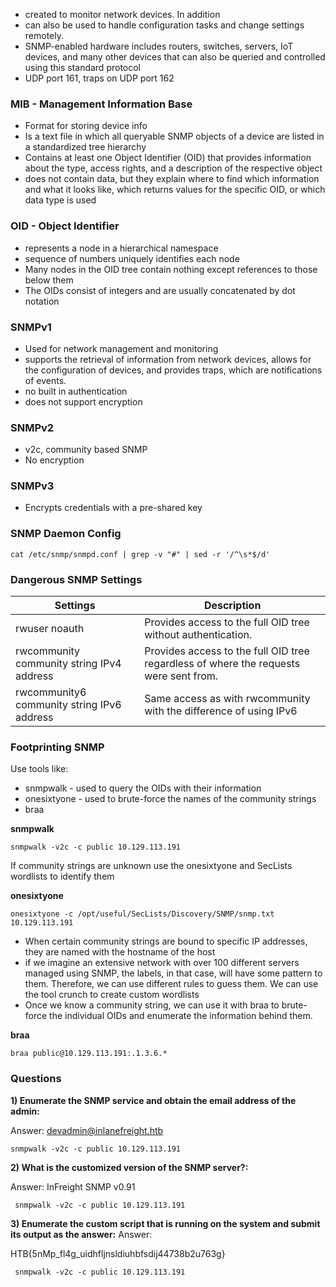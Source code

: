 
- created to monitor network devices. In addition
- can also be used to handle configuration tasks and change settings remotely. 
- SNMP-enabled hardware includes routers, switches, servers, IoT devices, and many other devices that can also be queried and controlled using this standard protocol
- UDP port 161, traps on UDP port 162

### MIB - Management Information Base

- Format for storing device info
- Is a text file in which all queryable SNMP objects of a device are listed in a standardized tree hierarchy
- Contains at least one Object Identifier (OID) that provides information about the type, access rights, and a description of the respective object
- does not contain data, but they explain where to find which information and what it looks like, which returns values for the specific OID, or which data type is used

### OID - Object Identifier

- represents a node in a hierarchical namespace
- sequence of numbers uniquely identifies each node
- Many nodes in the OID tree contain nothing except references to those below them 
- The OIDs consist of integers and are usually concatenated by dot notation

### SNMPv1

- Used for network management and monitoring
- supports the retrieval of information from network devices, allows for the configuration of devices, and provides traps, which are notifications of events.
- no built in authentication
- does not support encryption


### SNMPv2

- v2c, community based SNMP
- No encryption

### SNMPv3

- Encrypts credentials with a pre-shared key


### SNMP Daemon Config

```
cat /etc/snmp/snmpd.conf | grep -v "#" | sed -r '/^\s*$/d'
```

### Dangerous SNMP Settings

| Settings      | Description |
| ----------- | ----------- |
| rwuser noauth      | Provides access to the full OID tree without authentication.       |
| rwcommunity community string IPv4 address   | Provides access to the full OID tree regardless of where the requests were sent from.        |
| rwcommunity6 community string IPv6 address      | Same access as with rwcommunity with the difference of using IPv6 |


### Footprinting SNMP

Use tools like:
 - snmpwalk - used to query the OIDs with their information
 - onesixtyone - used to brute-force the names of the community strings
 - braa

**snmpwalk**
```
snmpwalk -v2c -c public 10.129.113.191
```


If community strings are unknown use the onesixtyone and SecLists wordlists to identify them


**onesixtyone**
```
onesixtyone -c /opt/useful/SecLists/Discovery/SNMP/snmp.txt 10.129.113.191
```

- When certain community strings are bound to specific IP addresses, they are named with the hostname of the host
- if we imagine an extensive network with over 100 different servers managed using SNMP, the labels, in that case, will have some pattern to them. Therefore, we can use different rules to guess them. We can use the tool crunch to create custom wordlists
- Once we know a community string, we can use it with braa to brute-force the individual OIDs and enumerate the information behind them.

**braa**
```
braa public@10.129.113.191:.1.3.6.*
```

### Questions

**1) Enumerate the SNMP service and obtain the email address of the admin:** 

 Answer: devadmin@inlanefreight.htb

```
snmpwalk -v2c -c public 10.129.113.191
```

 **2) What is the customized version of the SNMP server?:**  
 
 Answer: InFreight SNMP v0.91
```
 snmpwalk -v2c -c public 10.129.113.191
```

**3) Enumerate the custom script that is running on the system and submit its output as the answer:**  Answer: 

HTB{5nMp_fl4g_uidhfljnsldiuhbfsdij44738b2u763g}

```
 snmpwalk -v2c -c public 10.129.113.191
```

